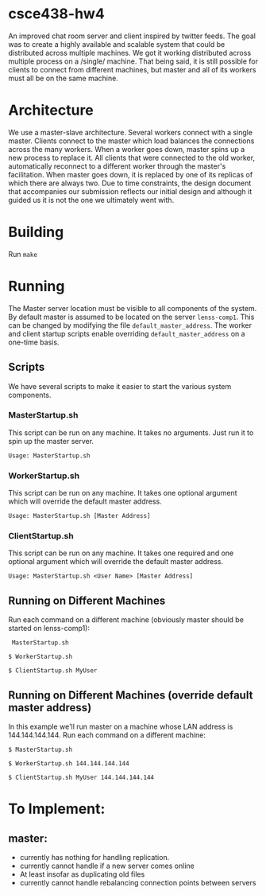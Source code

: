 # csce438-hw4
An improved chat room server and client inspired by twitter feeds. The goal was
to create a highly available and scalable system that could be distributed
across multiple machines. We got it working distributed across multiple process
on a /single/ machine. That being said, it is still possible for clients to
connect from different machines, but master and all of its workers must all be
on the same machine.

# Architecture
We use a master-slave architecture. Several workers connect with a single
master. Clients connect to the master which load balances the connections across
the many workers. When a worker goes down, master spins up a new process to
replace it. All clients that were connected to the old worker, automatically
reconnect to a different worker through the master's facilitation. When master
goes down, it is replaced by one of its replicas of which there are always two.
Due to time constraints, the design document that accompanies our submission
reflects our initial design and although it guided us it is not the one we
ultimately went with.

# Building
Run `make`

# Running
The Master server location must be visible to all components of the system. By
default master is assumed to be located on the server `lenss-comp1`. This can be
changed by modifying the file `default_master_address`. The worker and client
startup scripts enable overriding `default_master_address` on a one-time basis.

## Scripts
We have several scripts to make it easier to start the various system
components.

### MasterStartup.sh
This script can be run on any machine. It takes no arguments. Just run it to
spin up the master server.

```
Usage: MasterStartup.sh
```

### WorkerStartup.sh
This script can be run on any machine. It takes one optional argument which will
override the default master address.

```
Usage: MasterStartup.sh [Master Address]
```

### ClientStartup.sh
This script can be run on any machine. It takes one required and one optional
argument which will override the default master address.

```
Usage: MasterStartup.sh <User Name> [Master Address]
```

## Running on Different Machines
Run each command on a different machine (obviously master should be started on lenss-comp1):
```
 MasterStartup.sh
```
```
$ WorkerStartup.sh
```
```
$ ClientStartup.sh MyUser
```

## Running on Different Machines (override default master address)
In this example we'll run master on a machine whose LAN address is 144.144.144.144.
Run each command on a different machine:
```
$ MasterStartup.sh
```
```
$ WorkerStartup.sh 144.144.144.144
```
```
$ ClientStartup.sh MyUser 144.144.144.144
```

# To Implement:
## master:
- currently has nothing for handling replication.
- currently cannot handle if a new server comes online
- At least insofar as duplicating old files
- currently cannot handle rebalancing connection points between servers
